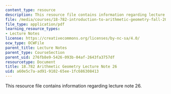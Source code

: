 ```yaml
---
content_type: resource
description: This resource file contains information regarding lecture note 26.
file: /media/courses/18-782-introduction-to-arithmetic-geometry-fall-2013/a60e5c7aad91910265ee1fc686308413_MIT18_782F13_lec26.pdf
file_type: application/pdf
learning_resource_types:
- Lecture Notes
license: https://creativecommons.org/licenses/by-nc-sa/4.0/
ocw_type: OCWFile
parent_title: Lecture Notes
parent_type: CourseSection
parent_uid: 276fb8e9-5426-093b-04af-2643fa3757df
resourcetype: Document
title: 18.782 Arithmetic Geometry Lecture Note 26
uid: a60e5c7a-ad91-9102-65ee-1fc686308413
---
```

This resource file contains information regarding lecture note 26.